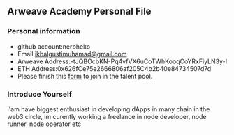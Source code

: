 ## Arweave Academy Personal File

### Personal information

- github account:nerpheko
- Email:ikbalgustimuhamad@gmail.com
- Arweave Address:-tJQBOcbKN-Pq4vfVX6uCoTWhKooqCoYRxFiyLN3y-I
- ETH Address:0x626fCe75e2666806af205C4b2b40e84734507d7d
- Please finish this [form](https://docs.google.com/forms/d/e/1FAIpQLSfWA5fIIcBgmRppm3jNz5vmf9Mai_QMVil-2pO4r7YKn_Zhtw/viewform?usp=sf_link) to join in the talent pool.

### Introduce Yourself
i'am have biggest enthusiast in developing dApps in many chain in the web3 circle, im curently working a freelance in node developer, node runner, node operator etc